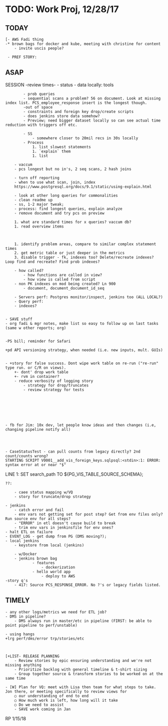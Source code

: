 # TODO: Work Proj, 12/28/17

## TODAY

    [- AWS Fadi thing
    -* brown bags for docker and kube, meeting with christine for content
        - invite uscis people?
    
     - PREF STORY: 

## ASAP


SESSION
        -review times-
        - status
            - data locally: tools

            - prob queries
            - sequential scans a problem? 56 on document. Look at missing index list. PCS_employee_response insert is the longest though.
            -out of space
            - constraints and foreign key drop/create scripts
            - does jenkins store data somehow?
            - Preview; need bigger dataset locally so can see actual time reduction with triggers off etc.

            - SS
                - somewhere closer to 20mil recs in 30s locally
            - Process
                1. list slowest statements
                1. `explain` them
                1. list

        - vaccum
        - pcs longest but no in's, 2 seq scans, 2 hash joins

        - turn off reporting
        - when to use what scan, join, index
        https://www.postgresql.org/docs/9.1/static/using-explain.html

        - look at other long queries for commonalities
        - clean readme up   
        - ss, 1-2 major tweak;
        - process: find longest queries, explain analyze
        - remove document and try pcs on preview

        1. what are standard times for x queries? vaccum db? 
        1. read overview items
        
        

        1. identify problem areas, compare to similar complex statement times
        2. get metric table or just deeper in the metrics
        3. disable trigger - fk, indexes too? Delete/recreate indexes? Loop find and recreate? Find prob indexes?

        - how called?
            - how functions are called in view?
            - how view is called from script
        - non PK indexes on mod being created? Ln 900
            - document, document_document_id_seq

        - Servers perf: Postgres monitor/inspect, jenkins too (ALL LOCAL?)
        - Query perf:
        - indexes?

    
    - SAVE stuff
    - org fadi & mgr notes, make list so easy to follow up on last tasks (same w other reports; org)

    
    -PS bill; reminder for Safari
        
    +pd API versioning strategy, when needed (i.e. new inputs, mult. GUIs)
   

    - +story for false success. Dont wipe work table on re-run ("re-run" type run. or C/R on views).
        +- dont' drop work table
        +- rvm in container?
        - reduce verbosity of logging story
            - strategy for drop/truncates
            - review strategy for tests
        
    
    
    

    
    
    - fb for Jim: 10x dev, let people know ideas and then changes (i.e, changing pipeline notify all)
    
    
    

    - CaseStatusTest - can pull counts from legacy directly? 2nd count/counts wrong?
    STARTING SCRIPT V0001__add_vis_foreign_keys.sqlpsql:<stdin>:1: ERROR:  syntax error at or near "$"
LINE 1: SET search_path TO ${PG_VIS_TABLE_SOURCE_SCHEMA};
    
    ??:

        - caee status mapping w/VQ
        - story for truncate/drop strategy

    - jenkins   
        - catch error and fail
        - env vars not getting set for post step? Get from env files only? Run source env for all steps?
        - "ERROR" in etl doesn't cause build to break
        - trim env vars in jenkinsfile for env ones?
    - halt ETL on failure
    - EVENT_LOG - get dump from PG (DMS moving?); 
    - local jenkins
        - keystore from local (jenkins)

        - w/Docker
        - jenkins brown bag
                - features
                    - dockerization
                - hello world app
                    - deploy to AWS
    -story q's
        - 417: Source PCS_RESPONSE_ERROR. No ?'s or legacy fields listed.
    

## TIMELY

    - any other logs/metrics we need for ETL job?
    - DMS in pipeline?
        - DMS always run in master/etc in pipeline (FIRST: be able to point pipeline to perf/unstable)

    - using hangs
    +lrg perf/dms/error trp/stories/etc

    

    [+LIST- RELEASE PLANNING
        - Review stories by epic ensuring understanding and we're not missing anything
        - Prioritize backlog with general timeline & t-shirt sizing
        - Group together source & transform stories to be worked on at the same time

    - [W] Plan for VQ: meet with Lisa then team for what steps to take. Jon there, or meeting specifically to review views for 
        ○ our understanding of end to end
        ○ How much work is left, how long will it take
        ○ Do we need to assist
        - SAVE work coming in Jan



RP 1/15/18

